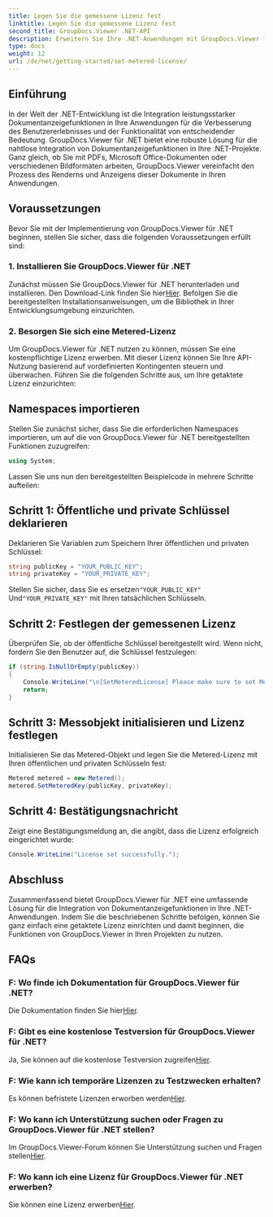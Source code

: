 ```yaml
---
title: Legen Sie die gemessene Lizenz fest
linktitle: Legen Sie die gemessene Lizenz fest
second_title: GroupDocs.Viewer .NET-API
description: Erweitern Sie Ihre .NET-Anwendungen mit GroupDocs.Viewer für eine nahtlose Dokumentenanzeige. Integrieren Sie Funktionen zum Rendern von Dokumenten ganz einfach in Ihre Projekte.
type: docs
weight: 12
url: /de/net/getting-started/set-metered-license/
---
```

## Einführung
In der Welt der .NET-Entwicklung ist die Integration leistungsstarker Dokumentanzeigefunktionen in Ihre Anwendungen für die Verbesserung des Benutzererlebnisses und der Funktionalität von entscheidender Bedeutung. GroupDocs.Viewer für .NET bietet eine robuste Lösung für die nahtlose Integration von Dokumentanzeigefunktionen in Ihre .NET-Projekte. Ganz gleich, ob Sie mit PDFs, Microsoft Office-Dokumenten oder verschiedenen Bildformaten arbeiten, GroupDocs.Viewer vereinfacht den Prozess des Renderns und Anzeigens dieser Dokumente in Ihren Anwendungen.
## Voraussetzungen
Bevor Sie mit der Implementierung von GroupDocs.Viewer für .NET beginnen, stellen Sie sicher, dass die folgenden Voraussetzungen erfüllt sind:
### 1. Installieren Sie GroupDocs.Viewer für .NET
 Zunächst müssen Sie GroupDocs.Viewer für .NET herunterladen und installieren. Den Download-Link finden Sie hier[Hier](https://releases.groupdocs.com/viewer/net/). Befolgen Sie die bereitgestellten Installationsanweisungen, um die Bibliothek in Ihrer Entwicklungsumgebung einzurichten.
### 2. Besorgen Sie sich eine Metered-Lizenz
Um GroupDocs.Viewer für .NET nutzen zu können, müssen Sie eine kostenpflichtige Lizenz erwerben. Mit dieser Lizenz können Sie Ihre API-Nutzung basierend auf vordefinierten Kontingenten steuern und überwachen. Führen Sie die folgenden Schritte aus, um Ihre getaktete Lizenz einzurichten:

## Namespaces importieren
Stellen Sie zunächst sicher, dass Sie die erforderlichen Namespaces importieren, um auf die von GroupDocs.Viewer für .NET bereitgestellten Funktionen zuzugreifen:
```csharp
using System;
```

Lassen Sie uns nun den bereitgestellten Beispielcode in mehrere Schritte aufteilen:
## Schritt 1: Öffentliche und private Schlüssel deklarieren
Deklarieren Sie Variablen zum Speichern Ihrer öffentlichen und privaten Schlüssel:
```csharp
string publicKey = "YOUR_PUBLIC_KEY";
string privateKey = "YOUR_PRIVATE_KEY";
```
 Stellen Sie sicher, dass Sie es ersetzen`"YOUR_PUBLIC_KEY"` Und`"YOUR_PRIVATE_KEY"` mit Ihren tatsächlichen Schlüsseln.
## Schritt 2: Festlegen der gemessenen Lizenz
Überprüfen Sie, ob der öffentliche Schlüssel bereitgestellt wird. Wenn nicht, fordern Sie den Benutzer auf, die Schlüssel festzulegen:
```csharp
if (string.IsNullOrEmpty(publicKey))
{
    Console.WriteLine("\n[SetMeteredLicense] Please make sure to set Metered keys. Learn more at https://Purchase.groupdocs.com/faqs/licensing/metered.");
    return;
}
```
## Schritt 3: Messobjekt initialisieren und Lizenz festlegen
Initialisieren Sie das Metered-Objekt und legen Sie die Metered-Lizenz mit Ihren öffentlichen und privaten Schlüsseln fest:
```csharp
Metered metered = new Metered();
metered.SetMeteredKey(publicKey, privateKey);
```
## Schritt 4: Bestätigungsnachricht
Zeigt eine Bestätigungsmeldung an, die angibt, dass die Lizenz erfolgreich eingerichtet wurde:
```csharp
Console.WriteLine("License set successfully.");
```

## Abschluss
Zusammenfassend bietet GroupDocs.Viewer für .NET eine umfassende Lösung für die Integration von Dokumentanzeigefunktionen in Ihre .NET-Anwendungen. Indem Sie die beschriebenen Schritte befolgen, können Sie ganz einfach eine getaktete Lizenz einrichten und damit beginnen, die Funktionen von GroupDocs.Viewer in Ihren Projekten zu nutzen.
## FAQs
### F: Wo finde ich Dokumentation für GroupDocs.Viewer für .NET?
 Die Dokumentation finden Sie hier[Hier](https://reference.groupdocs.com/viewer/net/).
### F: Gibt es eine kostenlose Testversion für GroupDocs.Viewer für .NET?
 Ja, Sie können auf die kostenlose Testversion zugreifen[Hier](https://releases.groupdocs.com/).
### F: Wie kann ich temporäre Lizenzen zu Testzwecken erhalten?
 Es können befristete Lizenzen erworben werden[Hier](https://purchase.groupdocs.com/temporary-license/).
### F: Wo kann ich Unterstützung suchen oder Fragen zu GroupDocs.Viewer für .NET stellen?
 Im GroupDocs.Viewer-Forum können Sie Unterstützung suchen und Fragen stellen[Hier](https://forum.groupdocs.com/c/viewer/9).
### F: Wo kann ich eine Lizenz für GroupDocs.Viewer für .NET erwerben?
 Sie können eine Lizenz erwerben[Hier](https://purchase.groupdocs.com/buy).